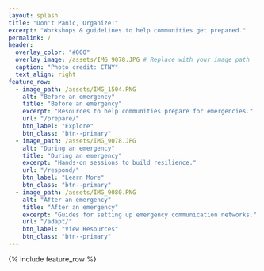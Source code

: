 ```yaml
---
layout: splash
title: "Don't Panic, Organize!"
excerpt: "Workshops & guidelines to help communities get prepared."
permalink: /
header:
  overlay_color: "#000"
  overlay_image: /assets/IMG_9078.JPG # Replace with your image path
  caption: "Photo credit: CTNY"
  text_align: right
feature_row:
  - image_path: /assets/IMG_1504.PNG
    alt: "Before an emergency"
    title: "Before an emergency"
    excerpt: "Resources to help communities prepare for emergencies."
    url: "/prepare/"
    btn_label: "Explore"
    btn_class: "btn--primary"
  - image_path: /assets/IMG_9078.JPG
    alt: "During an emergency"
    title: "During an emergency"
    excerpt: "Hands-on sessions to build resilience."
    url: "/respond/"
    btn_label: "Learn More"
    btn_class: "btn--primary"
  - image_path: /assets/IMG_9080.PNG
    alt: "After an emergency"
    title: "After an emergency"
    excerpt: "Guides for setting up emergency communication networks."
    url: "/adapt/"
    btn_label: "View Resources"
    btn_class: "btn--primary"
---
```

{% include feature_row %}
